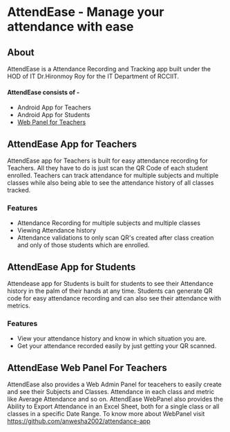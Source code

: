 # AttendEase - Manage your attendance with ease

## About
AttendEase is a Attendance Recording and Tracking app built under the HOD of IT Dr.Hironmoy Roy for the IT Department of RCCIIT. </br>

#### AttendEase consists of - 
- Android App for Teachers
- Android App for Students
- [Web Panel for Teachers](https://github.com/anwesha2002/attendance-app)

## AttendEase App for Teachers
AttendEase app for Teachers is built for easy attendance recording for Teachers. All they have to do is just scan the QR Code of each student enrolled.
Teachers can track attendance for multiple subjects and multiple classes while also being able to see the attendance history of all classes tracked.

### Features
- Attendance Recording for multiple subjects and multiple classes
- Viewing Attendance history
- Attendance validations to only scan QR's created after class creation and only of those students which are enrolled.

## AttendEase App for Students
Attendease app for Students is built for students to see their Attendance history in the palm of their hands at any time.
Students can generate QR code for easy attendance recording and can also see their attendance with metrics.

### Features
- View your attendance history and know in which situation you are.
- Get your attendance recorded easily by just getting your QR scanned.

## AttendEase Web Panel For Teachers
AttendEase also provides a Web Admin Panel for teacehers to easily create and see their Subjects and Classes. Attendance in each class and metric like Average Attendance and so on.
AttendEase WebPanel also provides the Ability to Export Attendance in an Excel Sheet, both for a single class or all classes in a specific Date Range.
To know more about WebPanel visit https://github.com/anwesha2002/attendance-app

